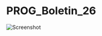 # PROG_Boletin_26
![Screenshot](https://github.com/fsancheztemprano/PROG_Boletin_26/tree/master/src/Screenshot_2019-04-04_09-08-57.png)
